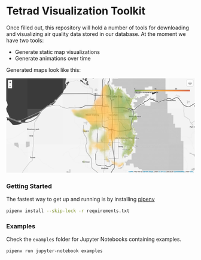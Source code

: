 # Tetrad Visualization Toolkit

Once filled out, this repository will hold a number of tools for downloading and visualizing air quality data stored in our database. At the moment we have two tools:
- Generate static map visualizations
- Generate animations over time

Generated maps look like this:

![Static Snapshot Estimate Map](examples/files/map.png)

### Getting Started
The fastest way to get up and running is by installing [pipenv](https://pipenv.pypa.io/en/latest/)

```bash
pipenv install --skip-lock -r requirements.txt
```

### Examples
Check the `examples` folder for Jupyter Notebooks containing examples. 

```bash
pipenv run jupyter-notebook examples
```